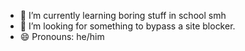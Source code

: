 
- 🌱 I’m currently learning boring stuff in school smh
- 🤔 I’m looking for something to bypass a site blocker.
- 😄 Pronouns: he/him
